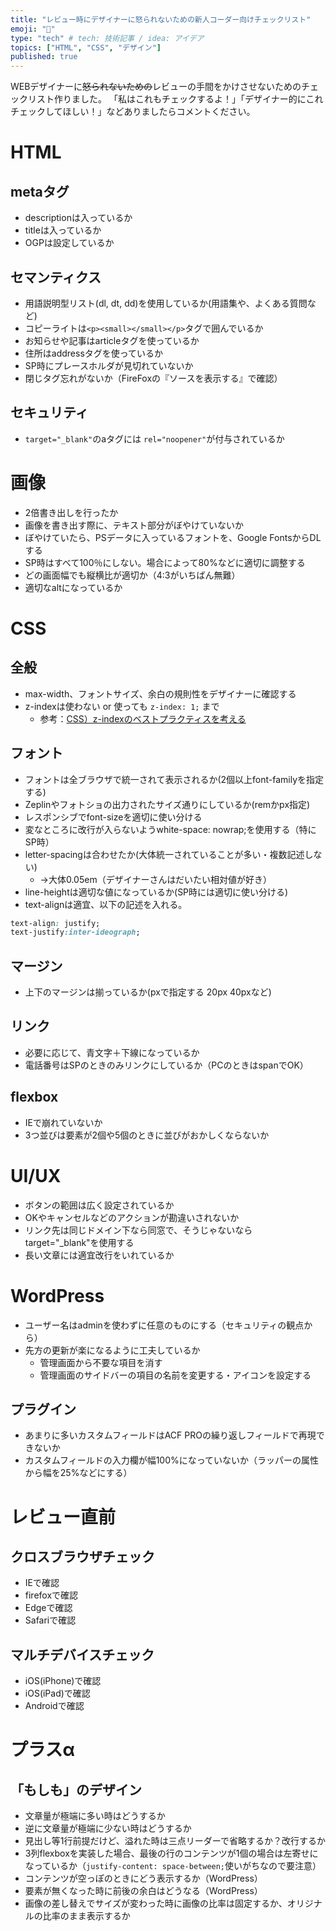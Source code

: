 ```yaml
---
title: "レビュー時にデザイナーに怒られないための新人コーダー向けチェックリスト"
emoji: "🔖"
type: "tech" # tech: 技術記事 / idea: アイデア
topics: ["HTML", "CSS", "デザイン"]
published: true
---
```

WEBデザイナーに~~怒られないための~~レビューの手間をかけさせないためのチェックリスト作りました。
「私はこれもチェックするよ！」「デザイナー的にこれチェックしてほしい！」などありましたらコメントください。

# HTML
## metaタグ
- descriptionは入っているか
- titleは入っているか
- OGPは設定しているか

## セマンティクス
- 用語説明型リスト(dl, dt, dd)を使用しているか(用語集や、よくある質問など)
- コピーライトは`<p><small></small></p>`タグで囲んでいるか
- お知らせや記事はarticleタグを使っているか
- 住所はaddressタグを使っているか
- SP時にプレースホルダが見切れていないか
- 閉じタグ忘れがないか（FireFoxの『ソースを表示する』で確認）

## セキュリティ
- `target="_blank"`のaタグには `rel="noopener"`が付与されているか

# 画像
- 2倍書き出しを行ったか
- 画像を書き出す際に、テキスト部分がぼやけていないか
- ぼやけていたら、PSデータに入っているフォントを、Google FontsからDLする
- SP時はすべて100％にしない。場合によって80%などに適切に調整する
- どの画面幅でも縦横比が適切か（4:3がいちばん無難）
- 適切なaltになっているか

# CSS
## 全般
- max-width、フォントサイズ、余白の規則性をデザイナーに確認する
- z-indexは使わない or 使っても `z-index: 1;` まで
    - 参考：[CSS）z-indexのベストプラクティスを考える](https://zenn.dev/catnose99/articles/2f1be29dd203c10dff01)

## フォント
- フォントは全ブラウザで統一されて表示されるか(2個以上font-familyを指定する)
- Zeplinやフォトショの出力されたサイズ通りにしているか(remかpx指定)
- レスポンシブでfont-sizeを適切に使い分ける
- 変なところに改行が入らないようwhite-space: nowrap;を使用する（特にSP時）
- letter-spacingは合わせたか(大体統一されていることが多い・複数記述しない)
	- →大体0.05em（デザイナーさんはだいたい相対値が好き）
- line-heightは適切な値になっているか(SP時には適切に使い分ける)
- text-alignは適宜、以下の記述を入れる。
```css
text-align: justify;
text-justify:inter-ideograph;
```

## マージン
- 上下のマージンは揃っているか(pxで指定する 20px 40pxなど)

## リンク
- 必要に応じて、青文字＋下線になっているか
- 電話番号はSPのときのみリンクにしているか（PCのときはspanでOK）

## flexbox
- IEで崩れていないか
- 3つ並びは要素が2個や5個のときに並びがおかしくならないか

# UI/UX
- ボタンの範囲は広く設定されているか
- OKやキャンセルなどのアクションが勘違いされないか
- リンク先は同じドメイン下なら同窓で、そうじゃないならtarget="_blank"を使用する
- 長い文章には適宜改行をいれているか

# WordPress
- ユーザー名はadminを使わずに任意のものにする（セキュリティの観点から）
- 先方の更新が楽になるように工夫しているか
	- 管理画面から不要な項目を消す
	- 管理画面のサイドバーの項目の名前を変更する・アイコンを設定する

## プラグイン
- あまりに多いカスタムフィールドはACF PROの繰り返しフィールドで再現できないか
- カスタムフィールドの入力欄が幅100%になっていないか（ラッパーの属性から幅を25%などにする）

# レビュー直前
## クロスブラウザチェック
- IEで確認
- firefoxで確認
- Edgeで確認
- Safariで確認
## マルチデバイスチェック
- iOS(iPhone)で確認
- iOS(iPad)で確認
- Androidで確認

# プラスα
## 「もしも」のデザイン
- 文章量が極端に多い時はどうするか
- 逆に文章量が極端に少ない時はどうするか
- 見出し等1行前提だけど、溢れた時は三点リーダーで省略するか？改行するか
- 3列flexboxを実装した場合、最後の行のコンテンツが1個の場合は左寄せになっているか（`justify-content: space-between;`使いがちなので要注意）
- コンテンツが空っぽのときにどう表示するか（WordPress）
- 要素が無くなった時に前後の余白はどうなる（WordPress）
- 画像の差し替えでサイズが変わった時に画像の比率は固定するか、オリジナルの比率のまま表示するか

